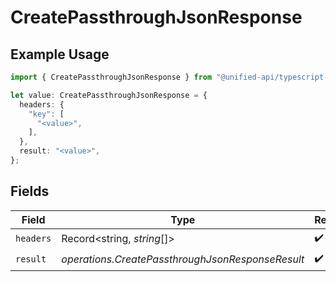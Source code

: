 # CreatePassthroughJsonResponse

## Example Usage

```typescript
import { CreatePassthroughJsonResponse } from "@unified-api/typescript-sdk/sdk/models/operations";

let value: CreatePassthroughJsonResponse = {
  headers: {
    "key": [
      "<value>",
    ],
  },
  result: "<value>",
};
```

## Fields

| Field                                            | Type                                             | Required                                         | Description                                      |
| ------------------------------------------------ | ------------------------------------------------ | ------------------------------------------------ | ------------------------------------------------ |
| `headers`                                        | Record<string, *string*[]>                       | :heavy_check_mark:                               | N/A                                              |
| `result`                                         | *operations.CreatePassthroughJsonResponseResult* | :heavy_check_mark:                               | N/A                                              |